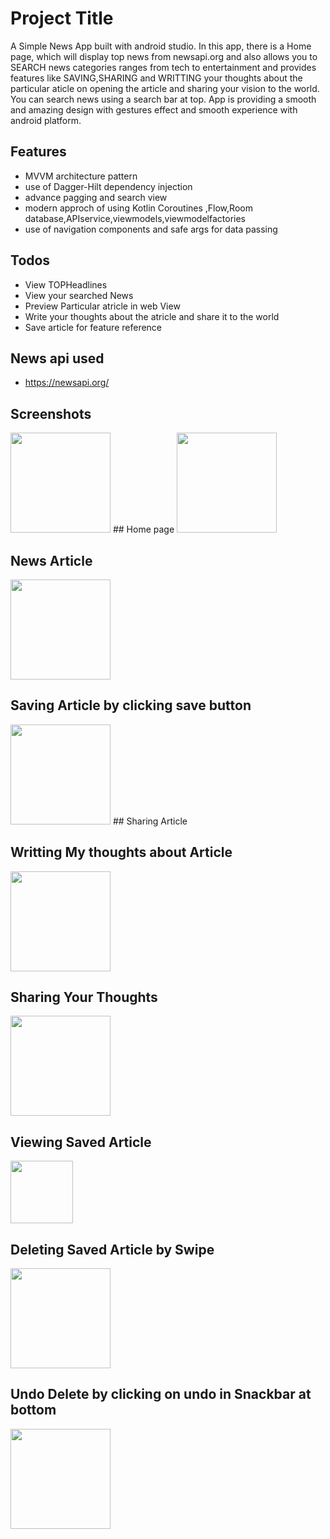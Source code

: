 
# Project Title

A Simple News App built with android studio. In this app, there is a Home page, which will display top news from newsapi.org and also allows you to SEARCH news categories ranges from tech to entertainment and provides features like SAVING,SHARING and WRITTING your thoughts about the particular aticle on opening the article and sharing your vision to the world. You can search news using a search bar at top. App is providing a smooth and amazing design with gestures effect and smooth experience with android  platform.


## Features

- MVVM architecture pattern
- use of Dagger-Hilt dependency injection
- advance pagging and search view
- modern approch of using Kotlin Coroutines ,Flow,Room database,APIservice,viewmodels,viewmodelfactories
- use of navigation components and safe args for data passing
## Todos

- View TOPHeadlines
- View your searched News
- Preview Particular atricle in web View
- Write your thoughts about the atricle and share it to the world
- Save article for feature reference
## News api used
- https://newsapi.org/
## Screenshots
<img src= "https://user-images.githubusercontent.com/103620871/164393913-414d60e0-e2c3-4d8c-9aab-575b08c9eabe.jpeg" width= "160">
## Home page

<img src= "https://user-images.githubusercontent.com/103620871/164393913-414d60e0-e2c3-4d8c-9aab-575b08c9eabe.jpeg" width= "160">

## News Article
<img src= "https://user-images.githubusercontent.com/103620871/164394224-4a6c524e-8ee9-4dbd-b0c5-dc397a32d811.jpeg" width= "160">




## Saving Article by clicking save button

<img src="https://user-images.githubusercontent.com/103620871/164394180-1a85a3e8-6743-4ec5-a3b5-60b717884b2b.jpeg" width = "160">
## Sharing Article


## Writting My thoughts about Article
<img src ="https://user-images.githubusercontent.com/103620871/164394416-cd666a3b-98c4-4ce7-89b8-0baec67a7924.jpeg" width="160">

## Sharing Your Thoughts
<img src ="https://user-images.githubusercontent.com/103620871/164394531-9630a12a-344e-4242-af05-cd74218b6ba8.jpeg" width="160">

## Viewing Saved Article
<img src ="https://user-images.githubusercontent.com/103620871/164394592-96e2796c-3aad-4f5f-8721-edba4db93d08.jpeg" width="100">

## Deleting Saved Article by Swipe
<img src ="https://user-images.githubusercontent.com/103620871/164394617-a05698ce-3b64-43c2-9ad4-5fcbef2fc855.jpeg" width="160">

## Undo Delete by clicking on undo in Snackbar at bottom
<img src ="https://user-images.githubusercontent.com/103620871/164394662-7721cee4-9281-48aa-9bcf-bb5dc82ac78e.jpeg" width="160">



